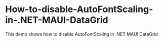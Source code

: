 # How-to-disable-AutoFontScaling-in-.NET-MAUI-DataGrid
This demo shows how to disable AutoFontScaling in .NET MAUI DataGrid
